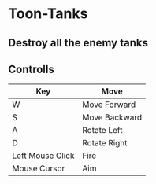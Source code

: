 # Toon-Tanks

## Destroy all the enemy tanks

## Controlls
| Key | Move |
|---|----|
| W | Move Forward |
| S | Move Backward |
| A | Rotate Left |
| D | Rotate Right |
| Left Mouse Click | Fire |
| Mouse Cursor | Aim |
